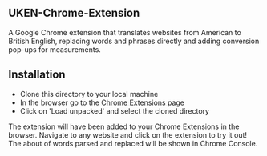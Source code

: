## UKEN-Chrome-Extension
A Google Chrome extension that translates websites from American to British English, replacing words and phrases directly and adding conversion pop-ups for measurements.

## Installation

* Clone this directory to your local machine
* In the browser go to the [Chrome Extensions page](chrome://extensions/)
* Click on 'Load unpacked' and select the cloned directory

The extension will have been added to your Chrome Extensions in the browser. Navigate to any website and click on the extension to try it out!
The about of words parsed and replaced will be shown in Chrome Console.

